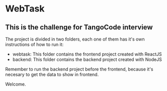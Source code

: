# WebTask
## This is the challenge for TangoCode interview

The project is divided in two folders, each one of them has it's own instructions of how to run it:

- webtask: This folder contains the frontend project created with ReactJS
- backend: This folder contains the backend project created with NodeJS

Remember to run the backend project before the frontend, because it's necesary to get the data to show in frontend.

Welcome.
